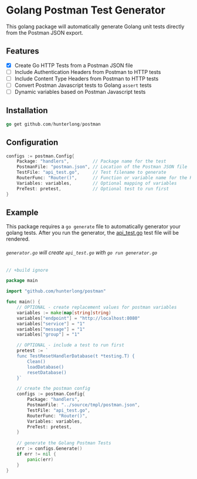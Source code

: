 # Golang Postman Test Generator
This golang package will automatically generate Golang unit tests directly from the Postman JSON export.


## Features
- [x] Create Go HTTP Tests from a Postman JSON file
- [ ] Include Authentication Headers from Postman to HTTP tests
- [ ] Include Content Type Headers from Postman to HTTP tests
- [ ] Convert Postman Javascript tests to Golang `assert` tests
- [ ] Dynamic variables based on Postman Javascript tests

## Installation
```go
go get github.com/hunterlong/postman
```

## Configuration
```go
configs := postman.Config{
    Package: "handlers",         // Package name for the test
    PostmanFile: "postman.json", // Location of the Postman JSON file
    TestFile: "api_test.go",     // Test filename to generate
    RouterFunc: "Router()",      // Function or variable name for the HTTP Router
    Variables: variables,        // Optional mapping of variables
    PreTest: pretest,            // Optional test to run first
}
```

## Example
This package requires a `go generate` file to automatically generator your golang tests. After you run the generator, the [api_test.go](https://github.com/hunterlong/postman/blob/master/examples/server_test.go) test file will be rendered. 
###### `generator.go` will create `api_test.go` with `go run generator.go`
```go
// +build ignore

package main

import "github.com/hunterlong/postman"

func main() {
    // OPTIONAL - create replacement values for postman variables
    variables := make(map[string]string)
    variables["endpoint"] = "http://localhost:8080"
    variables["service"] = "1"
    variables["message"] = "1"
    variables["group"] = "1"

    // OPTIONAL - include a test to run first 
    pretest := `
    func TestResetHandlerDatabase(t *testing.T) {
        Clean()
        loadDatabase()
        resetDatabase()
    }`

    // create the postman config
    configs := postman.Config{
        Package: "handlers",
        PostmanFile: "../source/tmpl/postman.json",
        TestFile: "api_test.go",
        RouterFunc: "Router()",
        Variables: variables,
        PreTest: pretest,
    }
	
    // generate the Golang Postman Tests
    err := configs.Generate()
    if err != nil {
        panic(err)
    }
}
```